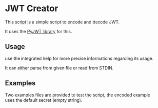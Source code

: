 # JWT Creator

This script is a simple script to encode and decode JWT.

It uses the [PyJWT library](https://pypi.org/project/PyJWT/) for this.

## Usage

use the integrated help for more precise informations regarding its usage.

It can either parse from given file or read from STDIN.

## Examples

Two examples files are provided to test the script, the encoded example uses the default secret (empty string).
